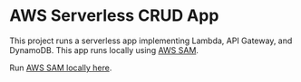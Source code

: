 # AWS Serverless CRUD App 

This project runs a serverless app implementing Lambda, API Gateway, and DynamoDB.  This app runs locally using [AWS SAM](https://aws.amazon.com/serverless/sam/).  

Run [AWS SAM locally here](https://github.com/aaronwht/aws-sam-dynamodb-local).
